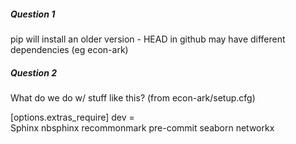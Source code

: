 ##### Question 1
pip will install an older version - HEAD in github may have different dependencies (eg econ-ark)

##### Question 2
What do we do w/ stuff like this? (from econ-ark/setup.cfg)

[options.extras_require]
dev =  
    Sphinx
    nbsphinx
    recommonmark
    pre-commit
    seaborn
    networkx
